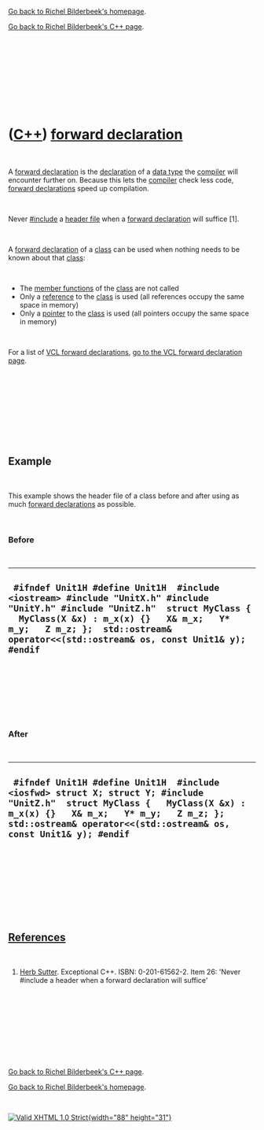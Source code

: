 [Go back to Richel Bilderbeek's homepage](index.htm).

[Go back to Richel Bilderbeek's C++ page](Cpp.htm).

 

 

 

 

 

([C++](Cpp.htm)) [forward declaration](CppForwardDeclaration.htm)
=================================================================

 

A [forward declaration](CppForwardDeclaration.htm) is the
[declaration](CppDeclaration.htm) of a [data type](CppDataType.htm) the
[compiler](CppCompiler.htm) will encounter further on. Because this lets
the [compiler](CppCompiler.htm) check less code, [forward
declarations](CppForwardDeclaration.htm) speed up compilation.

 

Never [\#include](CppInclude.htm) a [header file](CppHeaderFile.htm)
when a [forward declaration](CppForwardDeclaration.htm) will suffice
\[1\].

 

A [forward declaration](CppForwardDeclaration.htm) of a
[class](CppClass.htm) can be used when nothing needs to be known about
that [class](CppClass.htm):

 

-   The [member functions](CppMemberFunction.htm) of the
    [class](CppClass.htm) are not called
-   Only a [reference](CppReference.htm) to the [class](CppClass.htm) is
    used (all references occupy the same space in memory)
-   Only a [pointer](CppPointer.htm) to the [class](CppClass.htm) is
    used (all pointers occupy the same space in memory)

 

For a list of [VCL forward declarations](CppVclForwardDeclaration.htm),
[go to the VCL forward declaration page](CppVclForwardDeclaration.htm).

 

 

 

 

 

Example
-------

 

This example shows the header file of a class before and after using as
much [forward declarations](CppForwardDeclaration.htm) as possible.

 

### Before

 

  -------------------------------------------------------------------------------------------------------------------------------------------------------------------------------------------------------------------------------------------------------------------
  ` #ifndef Unit1H #define Unit1H  #include <iostream> #include "UnitX.h" #include "UnitY.h" #include "UnitZ.h"  struct MyClass {   MyClass(X &x) : m_x(x) {}   X& m_x;   Y* m_y;   Z m_z; };  std::ostream& operator<<(std::ostream& os, const Unit1& y);  #endif`
  -------------------------------------------------------------------------------------------------------------------------------------------------------------------------------------------------------------------------------------------------------------------

 

 

 

 

### After

 

  ----------------------------------------------------------------------------------------------------------------------------------------------------------------------------------------------------------------------------------------------
  ` #ifndef Unit1H #define Unit1H  #include <iosfwd> struct X; struct Y; #include "UnitZ.h"  struct MyClass {   MyClass(X &x) : m_x(x) {}   X& m_x;   Y* m_y;   Z m_z; };  std::ostream& operator<<(std::ostream& os, const Unit1& y); #endif`
  ----------------------------------------------------------------------------------------------------------------------------------------------------------------------------------------------------------------------------------------------

 

 

 

 

 

[References](CppReferences.htm)
-------------------------------

 

1.  [Herb Sutter](CppHerbSutter.htm). Exceptional C++.
    ISBN: 0-201-61562-2. Item 26: 'Never \#include a header when a
    forward declaration will suffice'

 

 

 

 

 

[Go back to Richel Bilderbeek's C++ page](Cpp.htm).

[Go back to Richel Bilderbeek's homepage](index.htm).

 

[![Valid XHTML 1.0 Strict](valid-xhtml10.png){width="88"
height="31"}](http://validator.w3.org/check?uri=referer)
